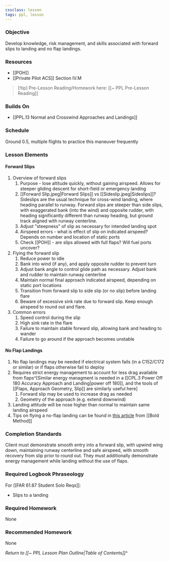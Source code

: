 ```yaml
---
cssclass: lesson
tags: ppl, lesson
---
```

### Objective
Develop knowledge, risk management, and skills associated with forward slips to landing and no flap landings.

### Resources
- [[POH]]
- [[Private Pilot ACS]] Section IV.M

> [!tip] Pre-Lesson Reading/Homework here: [[~ PPL Pre-Lesson Reading]]

### Builds On
- [[PPL.13 Normal and Crosswind Approaches and Landings]]

### Schedule
Ground 0.5, multiple flights to practice this maneuver frequently

### Lesson Elements

#### Forward Slips
1. Overview of forward slips
	1. Purpose - lose altitude quickly, without gaining airspeed. Allows for steeper gliding descent for short-field or emergency landing
	2. [[Forward Slip.jpeg|Forward Slips]] vs [[Sideslip.jpeg|Sideslips]]? Sideslips are the usual technique for cross-wind landing, where heading parallel to runway. Forward slips are steeper than side slips, with exaggerated bank (into the wind) and opposite rudder, with heading significantly different than runway heading, but ground track aligned with runway centerline.
	3. Adjust "steepness" of slip as necessary for intended landing spot
	4. Airspeed errors - what is effect of slip on indicated airspeed? Depends on number and location of static ports
	5. Check [[POH]] - are slips allowed with full flaps? Will fuel ports uncover?
2. Flying the forward slip
	1. Reduce power to idle
	2. Bank into wind (if any), and apply opposite rudder to prevent turn
	3. Adjust bank angle to control glide path as necessary. Adjust bank and rudder to maintain runway centerline
	4. Maintain normal final approach indicated airspeed, depending on static port locations
	5. Transition from forward slip to side slip (or no slip) before landing flare
	6. Beware of excessive sink rate due to forward slip. Keep enough airspeed to round out and flare.
3. Common errors
	1. Speed control during the slip
	2. High sink rate in the flare
	3. Failure to maintain stable forward slip, allowing bank and heading to wander
	4. Failure to go around if the approach becomes unstable

#### No Flap Landings
1. No flap landings may be needed if electrical system fails (in a C152/C172 or similar) or if flaps otherwise fail to deploy
2. Requires strict energy management to account for less drag available from flaps^[Similar energy managment is needed in a [[CPL.3 Power Off 180 Accuracy Approach and Landing|power off 180]], and the tools of [[Flaps, Approach Geometry, Slip]] are similarly useful here]
	1. Forward slip may be used to increase drag as needed
	2. Geometry of the approach (e.g. extend downwind)
3. Landing attitude will be nose higher than normal to maintain same landing airspeed
4. Tips on flying a no-flap landing can be found in [this article](https://www.boldmethod.com/blog/learn-to-fly/manuevers/how-to-fly-a-no-flap-landing-pattern-through-touchdown/) from [[Bold Method]]

### Completion Standards
Client must demonstrate smooth entry into a forward slip, with upwind wing down, maintaining runway centerline and safe airspeed, with smooth recovery from slip prior to round out. They must additionally demonstrate energy management while landing without the use of flaps.

### Required Logbook Phraseology
For [[FAR 61.87 Student Solo Reqs]]: 
- Slips to a landing

### Required Homework
None

### Recommended Homework
None 

*Return to [[~ PPL Lesson Plan Outline|Table of Contents]]^*